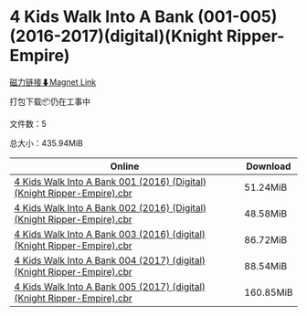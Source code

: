 # 4 Kids Walk Into A Bank (001-005)(2016-2017)(digital)(Knight Ripper-Empire)

[磁力链接⬇Magnet Link](magnet:?xt=urn:btih:1f362c162f820e92b9cd27f9636338d52bba4e26&dn=4%20Kids%20Walk%20Into%20A%20Bank%20%28001-005%29%282016-2017%29%28digital%29%28Knight%20Ripper-Empire%29)

打包下载📦仍在工事中

文件数：5

总大小：435.94MiB

Online | Download
--- | ---
[4 Kids Walk Into A Bank 001 (2016) (Digital) (Knight Ripper-Empire).cbr](https://github.com/alicewish/markdown/blob/master/comic/4-Kids-Walk-Into-A-Bank-001-2016-Digital-Knight-Ripper-Empire-cbr.md) | 51.24MiB
[4 Kids Walk Into A Bank 002 (2016) (Digital) (Knight Ripper-Empire).cbr](https://github.com/alicewish/markdown/blob/master/comic/4-Kids-Walk-Into-A-Bank-002-2016-Digital-Knight-Ripper-Empire-cbr.md) | 48.58MiB
[4 Kids Walk Into A Bank 003 (2016) (digital) (Knight Ripper-Empire).cbr](https://github.com/alicewish/markdown/blob/master/comic/4-Kids-Walk-Into-A-Bank-003-2016-digital-Knight-Ripper-Empire-cbr.md) | 86.72MiB
[4 Kids Walk Into A Bank 004 (2017) (digital) (Knight Ripper-Empire).cbr](https://github.com/alicewish/markdown/blob/master/comic/4-Kids-Walk-Into-A-Bank-004-2017-digital-Knight-Ripper-Empire-cbr.md) | 88.54MiB
[4 Kids Walk Into A Bank 005 (2017) (digital) (Knight Ripper-Empire).cbr](https://github.com/alicewish/markdown/blob/master/comic/4-Kids-Walk-Into-A-Bank-005-2017-digital-Knight-Ripper-Empire-cbr.md) | 160.85MiB